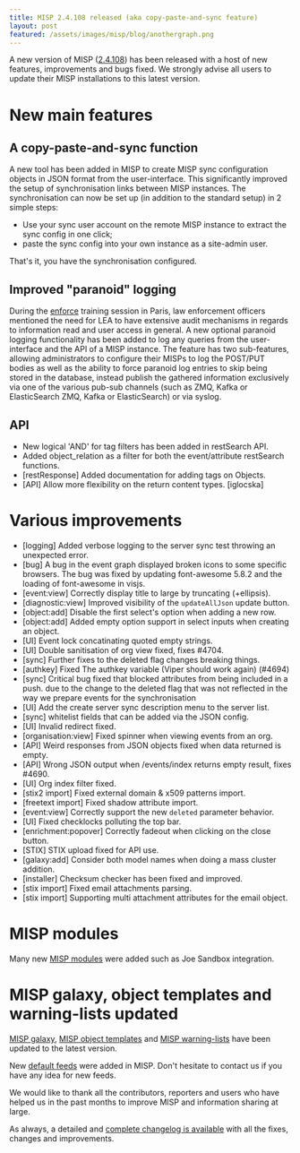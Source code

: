 ```yaml
---
title: MISP 2.4.108 released (aka copy-paste-and-sync feature)
layout: post
featured: /assets/images/misp/blog/anothergraph.png
---
```


A new version of MISP ([2.4.108](https://github.com/MISP/MISP/tree/v2.4.108)) has been released with a host of new features, improvements and bugs fixed. We strongly advise all users to update their MISP installations to this latest version.

# New main features

## A copy-paste-and-sync function

A new tool has been added in MISP to create MISP sync configuration objects in JSON format from the user-interface. This significantly improved the setup of synchronisation links between MISP instances. The synchronisation can now be set up (in addition to the standard setup) in 2 simple steps:

- Use your sync user account on the remote MISP instance to extract the sync config in one click;
- paste the sync config into your own instance as a site-admin user.

That's it, you have the synchronisation configured.

## Improved "paranoid" logging

During the [enforce](https://securitymadein.lu/news/ceis-securitymadein-lu-enforce-project/) training session in Paris, law enforcement officers mentioned the need for LEA to have extensive audit mechanisms in regards to information read and user access in general. A new optional paranoid logging functionality has been added to log any queries from the user-interface and the API of a MISP instance. The feature has two sub-features, allowing administrators to configure their MISPs to log the POST/PUT bodies as well as the ability to force paranoid log entries to skip being stored in the database, instead publish the gathered information exclusively via one of the various pub-sub channels (such as ZMQ, Kafka or ElasticSearch ZMQ, Kafka or ElasticSearch) or via syslog.


## API

- New logical 'AND' for tag filters has been added in restSearch API.
- Added object_relation as a filter for both the event/attribute restSearch functions.
- [restResponse] Added documentation for adding tags on Objects.
- [API] Allow more flexibility on the return content types. [iglocska]

# Various improvements

- [logging] Added verbose logging to the server sync test throwing an unexpected error.
- [bug] A bug in the event graph displayed broken icons to some specific browsers. The bug was fixed by updating font-awesome 5.8.2 and the loading of font-awesome in visjs.
- [event:view] Correctly display title to large by truncating (+ellipsis).
- [diagnostic:view] Improved visibility of the `updateAllJson` update button.
- [object:add] Disable the first select's option when adding a new row.
- [object:add] Added empty option support in select inputs when creating an object.
- [UI] Event lock concatinating quoted empty strings.
- [UI] Double sanitisation of org view fixed, fixes #4704.
- [sync] Further fixes to the deleted flag changes breaking things.
- [authkey] Fixed The authkey variable (Viper should work again) (#4694)
- [sync] Critical bug fixed that blocked attributes from being included in a push. due to the change to the deleted flag that was not reflected in the way we prepare events for the synchronisation
- [UI] Add the create server sync description menu to the server list.
- [sync] whitelist fields that can be added via the JSON config.
- [UI] Invalid redirect fixed.
- [organisation:view] Fixed spinner when viewing events from an org.
- [API] Weird responses from JSON objects fixed when data returned is empty.
- [API]  Wrong JSON output when /events/index returns empty result, fixes #4690.
- [UI] Org index filter fixed.
- [stix2 import] Fixed external domain & x509 patterns import.
- [freetext import] Fixed shadow attribute import.
- [event:view] Correctly support the new `deleted` parameter behavior.
- [UI] Fixed checklocks polluting the top bar.
- [enrichment:popover] Correctly fadeout when clicking on the close button.
- [STIX] STIX upload fixed for API use.
- [galaxy:add] Consider both model names when doing a mass cluster addition.
- [installer] Checksum checker has been fixed and improved.
- [stix import] Fixed email attachments parsing.
- [stix import] Supporting multi attachment attributes for the email object.

# MISP modules

Many new [MISP modules](https://github.com/MISP/misp-modules) were added such as Joe Sandbox integration.

# MISP galaxy, object templates and warning-lists updated

[MISP galaxy](https://www.misp-project.org/galaxy.html), [MISP object templates](https://www.misp-project.org/objects.html) and [MISP warning-lists](https://github.com/MISP/misp-warninglists/) have been updated to the latest version.

New [default feeds](https://www.misp-project.org/feeds/) were added in MISP. Don't hesitate to contact us if you have any idea for new feeds.

We would like to thank all the contributors, reporters and users who have helped us in the past months to improve MISP and information sharing at large.

As always, a detailed and [complete changelog is available](http://www.misp-project.org/Changelog.txt) with all the fixes, changes and improvements.




